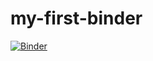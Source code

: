 # my-first-binder
[![Binder](https://mybinder.org/badge_logo.svg)](https://mybinder.org/v2/gh/GoldenType59/my-first-binder/HEAD)

